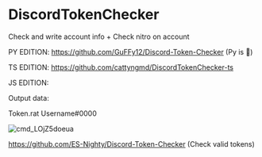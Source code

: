 # DiscordTokenChecker
Check and write account info + Check nitro on account

PY EDITION: https://github.com/GuFFy12/Discord-Token-Checker (Py is 🤢)

TS EDITION: https://github.com/cattyngmd/DiscordTokenChecker-ts

JS EDITION:

Output data:

Token.rat Username#0000

![cmd_LOjZ5doeua](https://cdn.discordapp.com/attachments/839478667779637279/854002675355484200/unknown.png)

https://github.com/ES-Nighty/Discord-Token-Checker (Check valid tokens)
